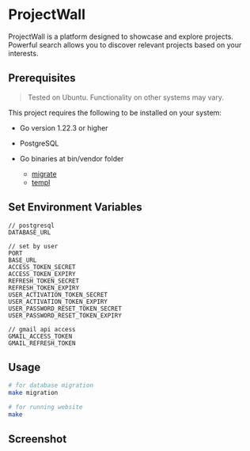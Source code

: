 # ProjectWall

ProjectWall is a platform designed to showcase and explore projects. Powerful search allows you to discover relevant projects based on your interests.

## Prerequisites

> Tested on Ubuntu. Functionality on other systems may vary.

This project requires the following to be installed on your system:
* Go version 1.22.3 or higher
* PostgreSQL

* Go binaries at bin/vendor folder
  * [migrate](https://github.com/golang-migrate/migrate)
  * [templ](https://github.com/a-h/templ)

## Set Environment Variables
```
// postgresql
DATABASE_URL 

// set by user
PORT  
BASE_URL
ACCESS_TOKEN_SECRET 
ACCESS_TOKEN_EXPIRY
REFRESH_TOKEN_SECRET
REFRESH_TOKEN_EXPIRY
USER_ACTIVATION_TOKEN_SECRET
USER_ACTIVATION_TOKEN_EXPIRY
USER_PASSWORD_RESET_TOKEN_SECRET
USER_PASSWORD_RESET_TOKEN_EXPIRY

// gmail api access
GMAIL_ACCESS_TOKEN   
GMAIL_REFRESH_TOKEN
```

## Usage

```bash
# for database migration
make migration
```
``` bash
# for running website
make
```

## Screenshot
